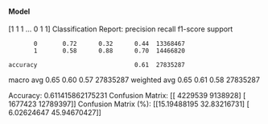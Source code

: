 #### Model
[1 1 1 ... 0 1 1]
Classification Report:
              precision    recall  f1-score   support

           0       0.72      0.32      0.44  13368467
           1       0.58      0.88      0.70  14466820

    accuracy                           0.61  27835287
   macro avg       0.65      0.60      0.57  27835287
weighted avg       0.65      0.61      0.58  27835287

Accuracy: 0.611415862175231
Confusion Matrix:
[[ 4229539  9138928]
 [ 1677423 12789397]]
Confusion Matrix (%):
[[15.19488195 32.83216731]
 [ 6.02624647 45.94670427]]
